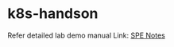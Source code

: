 # k8s-handson
Refer detailed lab demo manual
Link: [SPE Notes](https://iiitbac-my.sharepoint.com/:o:/g/personal/boppana_venkatesh_iiitb_ac_in/EiPFwihIxHZPm0y1CvXQQgoB43ZSXHPe5F4Xd6bP0o2EKQ?e=NNTZ50)